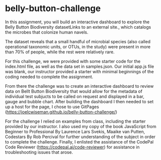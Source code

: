 # belly-button-challenge

In this assignment, you will build an interactive dashboard to explore the Belly Button Biodiversity datasetLinks to an external site., which catalogs the microbes that colonize human navels.

The dataset reveals that a small handful of microbial species (also called operational taxonomic units, or OTUs, in the study) were present in more than 70% of people, while the rest were relatively rare.

For this challenge, we were provided with some starter code for the index.html file, as well as the data set in samples.json. Our initial app.js file was blank, our instructor provided a starter with minimal beginnings of the coding needed to complete the assignment.

From there the challenge was to create an interactive dashboard to review data on Bellt Button Biodiversity that would allow for the metadata of individual test subjucts to be called on request and displayed in a bar, gauge and bubble chart. After building the dashboard I then needed to set up a host for the page, I chose to use GitPages (https://joelcwiseman.github.io/belly-button-challenge/)

For the challenge I relied on examples from class, including the starter provided by our instructor. I also used my copy of the book JavaScript from Beginner to Professional
By Laurence Lars Svekis, Maaike van Putten, Codestars By Rob Percival for further understanding of the subject in order to complete the challenge. Finally, I enlisted the assistance of the CodePal Code Reviewer (https://codepal.ai/code-reviewer) for assistance in troubleshooting issues that arose. 
